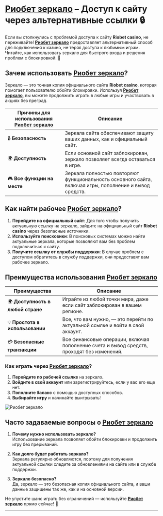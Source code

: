 # [Риобет зеркало](https://brandplay.link/dtx89f2L) – Доступ к сайту через альтернативные ссылки 🔒

Если вы столкнулись с проблемой доступа к сайту **Riobet casino**, не переживайте! **[Риобет зеркало](https://brandplay.link/dtx89f2L)** предоставляет альтернативный способ для подключения к казино, не теряя доступа к любимым играм. Читайте, как использовать зеркало для быстрого входа и решения проблем с блокировкой. 🚀

## Зачем использовать **[Риобет зеркало](https://brandplay.link/dtx89f2L)**?

Зеркало — это точная копия официального сайта **Riobet casino**, которая помогает пользователю обойти блокировки. Используя **[Риобет зеркало](https://brandplay.link/dtx89f2L)**, вы можете продолжить играть в любые игры и участвовать в акциях без преград.

| Причины для использования **[Риобет зеркало](https://brandplay.link/dtx89f2L)** | Описание |
|---------------------------------------------------------------------|-------------------------------------------------------------|
| 🔒 **Безопасность**       | Зеркала сайта обеспечивают защиту ваших данных, как и официальный сайт. |
| 🌍 **Доступность**        | Если основной сайт заблокирован, зеркало позволяет всегда оставаться в игре. |
| 🎮 **Все функции на месте** | Зеркала полностью повторяют функциональность основного сайта, включая игры, пополнение и вывод средств. |

## Как найти рабочее **[Риобет зеркало](https://brandplay.link/dtx89f2L)**?

1. **Перейдите на официальный сайт**: Для того чтобы получить актуальную ссылку на зеркало, зайдите на официальный сайт **Riobet casino** через безопасные источники.
2. **Используйте поисковики**: В поисковых системах можно найти актуальные зеркала, которые позволяют вам без проблем подключиться к сайту.
3. **Получите ссылку от службы поддержки**: В случае проблем с доступом обратитесь в службу поддержки, они предоставят вам рабочее зеркало.

## Преимущества использования **[Риобет зеркало](https://brandplay.link/dtx89f2L)**

| Преимущества               | Описание                                                      |  
|----------------------------|---------------------------------------------------------------|  
| 🌍 **Доступность в любой стране** | Играйте из любой точки мира, даже если сайт заблокирован в вашем регионе. |
| 💡 **Простота в использовании** | Все, что вам нужно, — это перейти по актуальной ссылке и войти в свой аккаунт. |
| 💳 **Безопасные транзакции**  | Все финансовые операции, включая пополнение счета и вывод средств, проходят без изменений. |

### Как играть через **[Риобет зеркало](https://brandplay.link/dtx89f2L)**?

1. **Перейдите по рабочей ссылке** на зеркало.
2. **Войдите в свой аккаунт** или зарегистрируйтесь, если у вас его еще нет.
3. **Пополните баланс** с помощью доступных способов.
4. **Выбирайте игру** и начинайте выигрывать!

![Риобет зеркало](https://www.bragazeta.ru/wp-content/uploads/2023/06/riobet1.webp)

## Часто задаваемые вопросы о **[Риобет зеркало](https://brandplay.link/dtx89f2L)**

1. **Почему нужно использовать зеркало?**  
   Использование зеркала позволяет обойти блокировки и продолжить игру без прерываний.

2. **Как долго будет работать зеркало?**  
   Зеркала регулярно обновляются, поэтому для получения актуальной ссылки следите за обновлениями на сайте или в службе поддержки.

3. **Зеркало безопасно?**  
   Да, зеркало — это безопасная копия официального сайта, и ваши данные защищены так же, как и на основной версии.

Не упустите шанс играть без ограничений — используйте **[Риобет зеркало](https://brandplay.link/dtx89f2L)** прямо сейчас! 🎯

---

